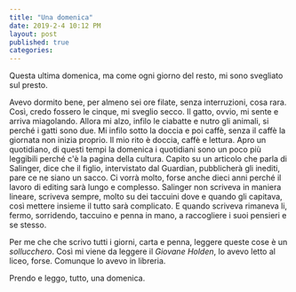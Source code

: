 ```yaml
---
title: "Una domenica"
date: 2019-2-4 10:12 PM
layout: post
published: true
categories:
---
```


Questa ultima domenica, ma come ogni giorno del resto, mi sono svegliato sul presto.

Avevo dormito bene, per almeno sei ore filate, senza interruzioni, cosa rara. Così, credo fossero le cinque, mi sveglio secco.
Il gatto, ovvio, mi sente e arriva miagolando. Allora mi alzo, infilo le ciabatte e nutro gli animali, si perché i gatti sono due.
Mi infilo sotto la doccia e poi caffè, senza il caffè la giornata non inizia proprio. Il mio rito è doccia, caffè e lettura.
Apro un quotidiano, di questi tempi la domenica i quotidiani sono un poco più leggibili perché c'è la pagina della cultura. Capito su un articolo che parla di Salinger, dice che il figlio, intervistato dal Guardian, pubblicherà gli inediti, pare ce ne siano un sacco. Ci vorrà molto, forse anche dieci anni perché il lavoro di editing sarà lungo e complesso.
Salinger non scriveva in maniera lineare, scriveva sempre, molto su dei taccuini dove e quando gli capitava, così mettere insieme il tutto sarà complicato. E quando scriveva rimaneva li, fermo, sorridendo, taccuino e penna in mano, a raccogliere i suoi pensieri e se stesso.

Per me che che scrivo tutti i giorni, carta e penna, leggere queste cose è un *sollucchero*. Così mi viene da leggere il *Giovane Holden*, lo avevo letto al liceo, forse. Comunque lo avevo in libreria.

Prendo e leggo, tutto, una domenica.

